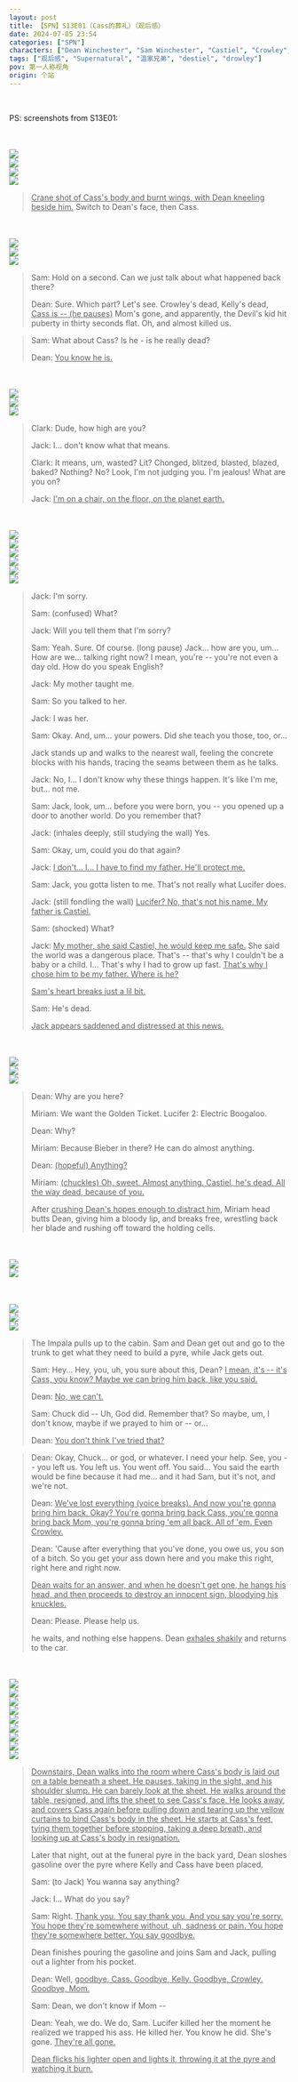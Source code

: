 ```yaml
---
layout: post
title: 【SPN】S13E01（Cass的葬礼）（观后感）
date: 2024-07-05 23:54
categories: ["SPN"]
characters: ["Dean Winchester", "Sam Winchester", "Castiel", "Crowley", "Jack Kline"]
tags: ["观后感", "Supernatural", "温家兄弟", "destiel", "drowley"]
pov: 第一人称视角
origin: 个站
---
```


<br>

PS: screenshots from S13E01:

<br><br>
![](https://raw.githubusercontent.com/junesirius/junesirius.github.io/master/assets/images/SPN/S13/2024-07-05-SPN-1301-1.jpg)
<br>
![](https://raw.githubusercontent.com/junesirius/junesirius.github.io/master/assets/images/SPN/S13/2024-07-07-SPN-1303-1.jpg)
<br>
![](https://raw.githubusercontent.com/junesirius/junesirius.github.io/master/assets/images/SPN/S13/2024-07-05-SPN-1301-2.jpg)
<br>
![](https://raw.githubusercontent.com/junesirius/junesirius.github.io/master/assets/images/SPN/S13/2024-07-05-SPN-1301-3.jpg)
<br>

> <u>Crane shot of Cass's body and burnt wings, with Dean kneeling beside him.</u> Switch to Dean's face, then Cass.

<br><br>
![](https://raw.githubusercontent.com/junesirius/junesirius.github.io/master/assets/images/SPN/S13/2024-07-05-SPN-1301-4.jpg)
<br>
![](https://raw.githubusercontent.com/junesirius/junesirius.github.io/master/assets/images/SPN/S13/2024-07-05-SPN-1301-5.jpg)
<br>
![](https://raw.githubusercontent.com/junesirius/junesirius.github.io/master/assets/images/SPN/S13/2024-07-05-SPN-1301-6.jpg)
<br>

> Sam: Hold on a second. Can we just talk about what happened back there?
>
> Dean: Sure. Which part? Let's see. Crowley's dead, Kelly's dead, <u>Cass is -- (he pauses)</u> Mom's gone, and apparently, the Devil's kid hit puberty in thirty seconds flat. Oh, and almost killed us.

> Sam: What about Cass? Is he - is he really dead?
>
> Dean: <u>You know he is.</u>

<br><br>
![](https://raw.githubusercontent.com/junesirius/junesirius.github.io/master/assets/images/SPN/S13/2024-07-05-SPN-1301-7.jpg)
<br>
![](https://raw.githubusercontent.com/junesirius/junesirius.github.io/master/assets/images/SPN/S13/2024-07-05-SPN-1301-9.jpg)
<br>
![](https://raw.githubusercontent.com/junesirius/junesirius.github.io/master/assets/images/SPN/S13/2024-07-05-SPN-1301-10.jpg)
<br>

> Clark: Dude, how high are you?
>
> Jack: I... don't know what that means.
>
> Clark: It means, um, wasted? Lit? Chonged, blitzed, blasted, blazed, baked? Nothing? No? Look, I'm not judging you. I'm jealous! What are you on?
>
> Jack: <u>I'm on a chair, on the floor, on the planet earth.</u>

<br><br>
![](https://raw.githubusercontent.com/junesirius/junesirius.github.io/master/assets/images/SPN/S13/2024-07-05-SPN-1301-11.jpg)
<br>
![](https://raw.githubusercontent.com/junesirius/junesirius.github.io/master/assets/images/SPN/S13/2024-07-05-SPN-1301-12.jpg)
<br>
![](https://raw.githubusercontent.com/junesirius/junesirius.github.io/master/assets/images/SPN/S13/2024-07-05-SPN-1301-13.jpg)
<br>
![](https://raw.githubusercontent.com/junesirius/junesirius.github.io/master/assets/images/SPN/S13/2024-07-05-SPN-1301-14.jpg)
<br>
![](https://raw.githubusercontent.com/junesirius/junesirius.github.io/master/assets/images/SPN/S13/2024-07-05-SPN-1301-15.jpg)
<br>
![](https://raw.githubusercontent.com/junesirius/junesirius.github.io/master/assets/images/SPN/S13/2024-07-05-SPN-1301-16.jpg)
<br>

> Jack: I'm sorry.
>
> Sam: (confused) What?
>
> Jack: Will you tell them that I'm sorry?
>
> Sam: Yeah. Sure. Of course. (long pause) Jack... how are you, um... How are we... talking right now? I mean, you're -- you're not even a day old. How do you speak English?
>
> Jack: My mother taught me.
>
> Sam: So you talked to her.
>
> Jack: I was her.
>
> Sam: Okay. And, um... your powers. Did she teach you those, too, or...
>
> Jack stands up and walks to the nearest wall, feeling the concrete blocks with his hands, tracing the seams between them as he talks.
>
> Jack: No, I... I don't know why these things happen. It's like I'm me, but... not me.
>
> Sam: Jack, look, um... before you were born, you -- you opened up a door to another world. Do you remember that?
>
> Jack: (inhales deeply, still studying the wall) Yes.
>
> Sam: Okay, um, could you do that again?
>
> Jack: <u>I don't... I... I have to find my father. He'll protect me.</u>
>
> Sam: Jack, you gotta listen to me. That's not really what Lucifer does.
>
> Jack: (still fondling the wall) <u>Lucifer? No, that's not his name. My father is Castiel.</u>
>
> Sam: (shocked) What?
>
> Jack: <u>My mother, she said Castiel, he would keep me safe.</u> She said the world was a dangerous place. That's -- that's why I couldn't be a baby or a child. I... That's why I had to grow up fast. <u>That's why I chose him to be my father. Where is he?</u>
>
> <u>Sam's heart breaks just a lil bit.</u>
>
> Sam: He's dead.
>
> <u>Jack appears saddened and distressed at this news.</u>

<br><br>
![](https://raw.githubusercontent.com/junesirius/junesirius.github.io/master/assets/images/SPN/S13/2024-07-05-SPN-1301-18.jpg)
<br>
![](https://raw.githubusercontent.com/junesirius/junesirius.github.io/master/assets/images/SPN/S13/2024-07-05-SPN-1301-19.jpg)
<br>
![](https://raw.githubusercontent.com/junesirius/junesirius.github.io/master/assets/images/SPN/S13/2024-07-05-SPN-1301-20.jpg)
<br>

> Dean: Why are you here?
>
> Miriam: We want the Golden Ticket. Lucifer 2: Electric Boogaloo.
>
> Dean: Why?
>
> Miriam: Because Bieber in there? He can do almost anything.
>
> Dean: <u>(hopeful) Anything?</u>
>
> Miriam: <u>(chuckles) Oh, sweet. Almost anything. Castiel, he's dead. All the way dead, because of you.</u>
>
> After <u>crushing Dean's hopes enough to distract him</u>, Miriam head butts Dean, giving him a bloody lip, and breaks free, wrestling back her blade and rushing off toward the holding cells.

<br><br>
![](https://raw.githubusercontent.com/junesirius/junesirius.github.io/master/assets/images/SPN/S13/2024-07-05-SPN-1301-17.jpg)
<br>
![](https://raw.githubusercontent.com/junesirius/junesirius.github.io/master/assets/images/SPN/S13/2024-07-05-SPN-1301-21.jpg)
<br>

<br><br>
![](https://raw.githubusercontent.com/junesirius/junesirius.github.io/master/assets/images/SPN/S13/2024-07-05-SPN-1301-22.jpg)
<br>
![](https://raw.githubusercontent.com/junesirius/junesirius.github.io/master/assets/images/SPN/S13/2024-07-05-SPN-1301-23.jpg)
<br>
![](https://raw.githubusercontent.com/junesirius/junesirius.github.io/master/assets/images/SPN/S13/2024-07-05-SPN-1301-8.jpg)
<br>

> The Impala pulls up to the cabin. Sam and Dean get out and go to the trunk to get what they need to build a pyre, while Jack gets out.
>
> Sam: Hey... Hey, you, uh, you sure about this, Dean? <u>I mean, it's -- it's Cass, you know? Maybe we can bring him back, like you said.</u>
>
> Dean: <u>No, we can't.</u>
>
> Sam: Chuck did -- Uh, God did. Remember that? So maybe, um, I don't know, maybe if we prayed to him or -- or...
>
> Dean: <u>You don't think I've tried that?</u>

> Dean: Okay, Chuck... or god, or whatever. I need your help. See, you -- you left us. You left us. You went off. You said... You said the earth would be fine because it had me... and it had Sam, but it's not, and we're not.
>
> Dean: <u>We've lost everything (voice breaks). And now you're gonna bring him back. Okay? You're gonna bring back Cass, you're gonna bring back Mom, you're gonna bring 'em all back. All of 'em. Even Crowley.</u>
>
> Dean: 'Cause after everything that you've done, you owe us, you son of a bitch. So you get your ass down here and you make this right, right here and right now.
>
> <u>Dean waits for an answer, and when he doesn't get one, he hangs his head, and then proceeds to destroy an innocent sign, bloodying his knuckles.</u>
>
> Dean: Please. Please help us.
>
> he waits, and nothing else happens. Dean <u>exhales shakily</u> and returns to the car.

<br><br>
![](https://raw.githubusercontent.com/junesirius/junesirius.github.io/master/assets/images/SPN/S13/2024-07-05-SPN-1301-24.jpg)
<br>
![](https://raw.githubusercontent.com/junesirius/junesirius.github.io/master/assets/images/SPN/S13/2024-07-05-SPN-1301-25.jpg)
<br>
![](https://raw.githubusercontent.com/junesirius/junesirius.github.io/master/assets/images/SPN/S13/2024-07-05-SPN-1301-26.jpg)
<br>
![](https://raw.githubusercontent.com/junesirius/junesirius.github.io/master/assets/images/SPN/S13/2024-07-05-SPN-1301-27.jpg)
<br>
![](https://raw.githubusercontent.com/junesirius/junesirius.github.io/master/assets/images/SPN/S13/2024-07-05-SPN-1301-28.jpg)
<br>
![](https://raw.githubusercontent.com/junesirius/junesirius.github.io/master/assets/images/SPN/S13/2024-07-05-SPN-1301-29.jpg)
<br>
![](https://raw.githubusercontent.com/junesirius/junesirius.github.io/master/assets/images/SPN/S13/2024-07-05-SPN-1301-30.jpg)
<br>
![](https://raw.githubusercontent.com/junesirius/junesirius.github.io/master/assets/images/SPN/S13/2024-07-05-SPN-1301-31.jpg)
<br>
![](https://raw.githubusercontent.com/junesirius/junesirius.github.io/master/assets/images/SPN/S13/2024-07-05-SPN-1301-32.jpg)
<br>

> <u>Downstairs, Dean walks into the room where Cass's body is laid out on a table beneath a sheet. He pauses, taking in the sight, and his shoulder slump. He can barely look at the sheet. He walks around the table, resigned, and lifts the sheet to see Cass's face. He looks away, and covers Cass again before pulling down and tearing up the yellow curtains to bind Cass's body in the sheet. He starts at Cass's feet, tying them together before stopping, taking a deep breath, and looking up at Cass's body in resignation.</u>
>
> Later that night, out at the funeral pyre in the back yard, Dean sloshes gasoline over the pyre where Kelly and Cass have been placed.
>
> Sam: (to Jack) You wanna say anything?
>
> Jack: I... What do you say?
>
> Sam: Right. <u>Thank you. You say thank you. And you say you're sorry. You hope they're somewhere without, uh, sadness or pain. You hope they're somewhere better. You say goodbye.</u>
>
> Dean finishes pouring the gasoline and joins Sam and Jack, pulling out a lighter from his pocket.
>
> Dean: Well, <u>goodbye, Cass. Goodbye, Kelly. Goodbye, Crowley. Goodbye, Mom.</u>
>
> Sam: Dean, we don't know if Mom --
>
> Dean: Yeah, we do. We do, Sam. Lucifer killed her the moment he realized we trapped his ass. He killed her. You know he did. She's gone. <u>They're all gone.</u>
>
> <u>Dean flicks his lighter open and lights it, throwing it at the pyre and watching it burn.</u>
